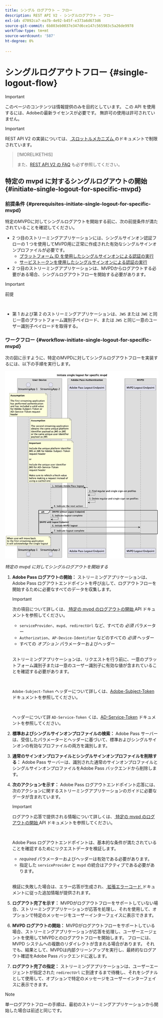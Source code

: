 ```yaml
---
title: シングル ログアウト – フロー
description: REST API V2 - シングルログアウト – フロー
exl-id: d7092ca7-ea7b-4e92-b45f-e373a6d673d6
source-git-commit: 6b803eb0037e347d6ce147c565983c5a26de9978
workflow-type: tm+mt
source-wordcount: '587'
ht-degree: 0%

---
```


# シングルログアウトフロー {#single-logout-flow}

>[!IMPORTANT]
>
> このページのコンテンツは情報提供のみを目的としています。 この API を使用するには、Adobeの最新ライセンスが必要です。 無許可の使用は許可されていません。

>[!IMPORTANT]
>
> REST API V2 の実装については、[ スロットルメカニズム ](/help/authentication/integration-guide-programmers/throttling-mechanism.md) のドキュメントで制限されています。

>[!MORELIKETHIS]
>
> また、[REST API V2 の FAQ](/help/authentication/integration-guide-programmers/rest-apis/rest-api-v2/rest-api-v2-faqs.md#authentication-phase-faqs-general) も必ず参照してください。

## 特定の mvpd に対するシングルログアウトの開始 {#initiate-single-logout-for-specific-mvpd}

### 前提条件 {#prerequisites-initiate-single-logout-for-specific-mvpd}

特定のMVPDに対してシングルログアウトを開始する前に、次の前提条件が満たされていることを確認してください。

* 2 つ目のストリーミングアプリケーションには、シングルサインオン認証フローの 1 つを使用してMVPD用に正常に作成された有効なシングルサインオンプロファイルが必要です。
   * [プラットフォーム ID を使用したシングルサインオンによる認証の実行](rest-api-v2-single-sign-on-platform-identity-flows.md)
   * [サービストークンを使用したシングルサインオンによる認証の実行](rest-api-v2-single-sign-on-service-token-flows.md)
* 2 つ目のストリーミングアプリケーションは、MVPDからログアウトする必要がある場合、シングルログアウトフローを開始する必要があります。

>[!IMPORTANT]
> 
> 前提
>
> <br/>
> 
> * 第 1 および第 2 のストリーミングアプリケーションは、`JWS` または `JWE` と同じ一意のプラットフォーム識別子ペイロード、または `JWS` と同じ一意のユーザー識別子ペイロードを取得する。

### ワークフロー {#workflow-initiate-single-logout-for-specific-mvpd}

次の図に示すように、特定のMVPDに対してシングルログアウトフローを実装するには、以下の手順を実行します。

![ 特定の mvpd に対してシングルログアウトを開始する ](../../../../../assets/rest-api-v2/flows/single-sign-on-access-flows/rest-api-v2-initiate-single-logout-for-specific-mvpd-flow.png)

*特定の mvpd に対してシングルログアウトを開始する*

1. **Adobe Pass ログアウトの開始：** ストリーミングアプリケーションは、Adobe Pass ログアウトエンドポイントを呼び出して、ログアウトフローを開始するために必要なすべてのデータを収集します。

   >[!IMPORTANT]
   >
   > 次の項目について詳しくは、[ 特定の mvpd のログアウトの開始 ](../../apis/logout-apis/rest-api-v2-logout-apis-initiate-logout-for-specific-mvpd.md) API ドキュメントを参照してください。
   >
   > * `serviceProvider`、`mvpd`、`redirectUrl` など、すべての _必須_ パラメーター
   > * `Authorization`、`AP-Device-Identifier` などのすべての _必須_ ヘッダー
   > * すべての _オプション_ パラメーターおよびヘッダー
   >
   > <br/>
   >
   > ストリーミングアプリケーションは、リクエストを行う前に、一意のプラットフォーム識別子または一意のユーザー識別子に有効な値が含まれていることを確認する必要があります。
   >
   > <br/>
   > 
   > `Adobe-Subject-Token` ヘッダーについて詳しくは、[Adobe-Subject-Token](../../appendix/headers/rest-api-v2-appendix-headers-adobe-subject-token.md) ドキュメントを参照してください。
   > 
   > <br/>
   > 
   > ヘッダーについて詳 `AD-Service-Token` くは、[AD-Service-Token](../../appendix/headers/rest-api-v2-appendix-headers-ad-service-token.md) ドキュメントを参照してください。

1. **標準およびシングルサインオンプロファイルの検索：** Adobe Pass サーバーは、受信したパラメーターとヘッダーに基づいて、標準およびシングルサインオンの有効なプロファイルの両方を識別します。

1. **通常のサインオンプロファイルとシングルサインオンプロファイルを削除する：** Adobe Pass サーバーは、識別された通常のサインオンプロファイルとシングルサインオンプロファイルをAdobe Pass バックエンドから削除します。

1. **次のアクションを示す：** Adobe Pass ログアウトエンドポイント応答には、次のアクションに関するストリーミングアプリケーションのガイドに必要なデータが含まれています。

   >[!IMPORTANT]
   >
   > ログアウト応答で提供される情報について詳しくは、[ 特定の mvpd のログアウトの開始 ](../../apis/logout-apis/rest-api-v2-logout-apis-initiate-logout-for-specific-mvpd.md) API ドキュメントを参照してください。
   > 
   > <br/>
   > 
   > Adobe Pass ログアウトエンドポイントは、基本的な条件が満たされていることを確認するためにリクエストデータを検証します。
   >
   > * _required_ パラメーターおよびヘッダーは有効である必要があります。
   > * 指定した `serviceProvider` と `mvpd` の統合はアクティブである必要があります。
   >
   > <br/>
   > 
   > 検証に失敗した場合は、エラー応答が生成され、[ 拡張エラーコード ](../../../../features-standard/error-reporting/enhanced-error-codes.md) ドキュメントに従った追加情報が提供されます。

1. **ログアウト完了を示す：** MVPDがログアウトフローをサポートしていない場合、ストリーミングアプリケーションが応答を処理し、それを使用して、オプションで特定のメッセージをユーザーインターフェイスに表示できます。

1. **MVPD ログアウトの開始：** MVPDがログアウトフローをサポートしている場合、ストリーミングアプリケーションが応答を処理し、ユーザーエージェントを使用してMVPDとのログアウトフローを開始します。 フローには、MVPD システムへの複数のリダイレクトが含まれる場合があります。 それでも、結果として、MVPDは内部クリーンアップを実行し、最終的なログアウト確認をAdobe Pass バックエンドに返します。

1. **ログアウト完了の指定：** ストリーミングアプリケーションは、ユーザーエージェントが指定された `redirectUrl` に到達するまで待機し、それをシグナルとして使用して、オプションで特定のメッセージをユーザーインターフェイスに表示できます。

>[!NOTE]
>
> 単一ログアウトフローの手順は、最初のストリーミングアプリケーションから開始した場合は前述と同じです。
